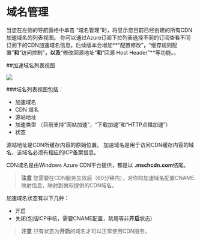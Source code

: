 ﻿# 域名管理

当您在左侧的导航窗格中单击 “域名管理”时，将显示您目前已经创建的所有CDN加速域名的列表视图。 你可以通过Azure订阅下拉列表选择不同的订阅查看不同订阅下的CDN加速域名信息。后续版本会增加**“配置修改”**，**“缓存规则配置”**和**“访问控制”**，以及**“修改回源地址”**和**“回源 Host Header”**等功能。。

##加速域名列表视图

![][1]

###域名列表视图包括：

-   加速域名
-   CDN 域名
-   源站地址
-   加速类型 （目前支持“网站加速”，“下载加速”和“HTTP点播加速”）
-   状态

源站地址是CDN所缓存内容的原始位置。 加速域名是用于访问CDN缓存内容的域名，该域名必须有相应的ICP备案信息。

CDN域名是由Windows Azure CDN平台提供，都是以 **.mschcdn.com**结尾。

>**注意**
>您需要在CDN服务生效后（60分钟内），对你的加速域名配置CNAME映射信息，映射到微软提供的CDN域名。


加速域名状态有以下几种：

-    开启
-    关闭(包括ICP审核，需要CNAME配置，禁用等非**开启**状态)



>**注意**
>只有状态为**开启**的域名才可以正常使用CDN服务。


[1]: images/003.png

